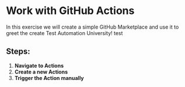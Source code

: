 # Work with GitHub Actions
In this exercise we will create a simple GitHub Marketplace and use it to greet the create Test Automation University! test

## Steps:
1. **Navigate to Actions** <br>   
2. **Create a new Actions** <br>
3. **Trigger the Action manually** <br>
